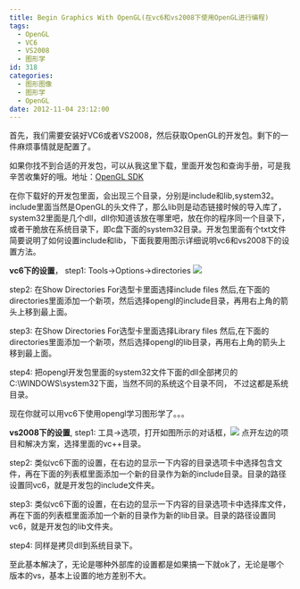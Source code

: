 ```yaml
---
title: Begin Graphics With OpenGL(在vc6和vs2008下使用OpenGL进行编程)
tags:
  - OpenGL
  - VC6
  - VS2008
  - 图形学
id: 318
categories:
  - 图形图像
  - 图形学
  - OpenGL
date: 2012-11-04 23:12:00
---
```


首先，我们需要安装好VC6或者VS2008，然后获取OpenGL的开发包。剩下的一件麻烦事情就是配置了。

如果你找不到合适的开发包，可以从我这里下载，里面开发包和查询手册，可是我辛苦收集好的哦。地址：[OpenGL SDK](https://pan.baidu.com/s/1bpp181T)

在你下载好的开发包里面，会出现三个目录，分别是include和lib,system32。include里面当然是OpenGL的头文件了，那么lib则是动态链接时候的导入库了，system32里面是几个dll，dll你知道该放在哪里吧，放在你的程序同一个目录下，或者干脆放在系统目录下，即c盘下面的system32目录。开发包里面有个txt文件简要说明了如何设置include和lib，下面我要用图示详细说明vc6和vs2008下的设置方法。

**vc6下的设置**，
step1:
Tools->Options->directories
![](https://c2.staticflickr.com/8/7197/26820703294_b85f12cc03_o.png)

step2:
在Show Directories For选型卡里面选择include files
然后,在下面的directories里面添加一个新项，然后选择opengl的include目录，再用右上角的箭头上移到最上面。

step3:
在Show Directories For选型卡里面选择Library files
然后,在下面的directories里面添加一个新项，然后选择opengl的lib目录，再用右上角的箭头上移到最上面。

step4:
把opengl开发包里面的system32文件下面的dll全部拷贝的C:\WINDOWS\system32下面，当然不同的系统这个目录不同，
不过这都是系统目录。

现在你就可以用vc6下使用opengl学习图形学了。。。

**vs2008下的设置**,
step1:
工具->选项，打开如图所示的对话框，![](https://c2.staticflickr.com/8/7197/26820701964_e3f17c8253_o.png)
点开左边的项目和解决方案，选择里面的vc++目录。

step2:
类似vc6下面的设置，在右边的显示一下内容的目录选项卡中选择包含文件，再在下面的列表框里面添加一个新的目录作为新的include目录。目录的路径设置同vc6，就是开发包的include文件夹。

step3:
类似vc6下面的设置，在右边的显示一下内容的目录选项卡中选择库文件，再在下面的列表框里面添加一个新的目录作为新的lib目录。目录的路径设置同vc6，就是开发包的lib文件夹。

step4:
同样是拷贝dll到系统目录下。

至此基本解决了，无论是哪种外部库的设置都是如果搞一下就ok了，无论是哪个版本的vs，基本上设置的地方差别不大。